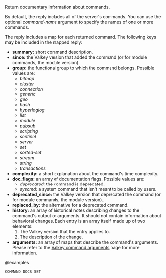 Return documentary information about commands.

By default, the reply includes all of the server's commands.
You can use the optional _command-name_ argument to specify the names of one or more commands.

The reply includes a map for each returned command.
The following keys may be included in the mapped reply:

* **summary:** short command description.
* **since:** the Valkey version that added the command (or for module commands, the module version).
* **group:** the functional group to which the command belongs.
  Possible values are:
  - _bitmap_
  - _cluster_
  - _connection_
  - _generic_
  - _geo_
  - _hash_
  - _hyperloglog_
  - _list_
  - _module_
  - _pubsub_
  - _scripting_
  - _sentinel_
  - _server_
  - _set_
  - _sorted-set_
  - _stream_
  - _string_
  - _transactions_
* **complexity:** a short explanation about the command's time complexity.
* **doc_flags:** an array of documentation flags.
  Possible values are:
  - _deprecated:_ the command is deprecated.
  - _syscmd:_ a system command that isn't meant to be called by users.
* **deprecated_since:** the Valkey version that deprecated the command (or for module commands, the module version)..
* **replaced_by:** the alternative for a deprecated command.
* **history:** an array of historical notes describing changes to the command's output or arguments. It should not contain information about behavioral changes.
  Each entry is an array itself, made up of two elements:
  1. The Valkey version that the entry applies to.
  2. The description of the change.
* **arguments:** an array of maps that describe the command's arguments.
  Please refer to the [Valkey command arguments][td] page for more information.

[td]: /topics/command-arguments

@examples

```cli
COMMAND DOCS SET
```
